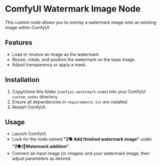 # ComfyUI Watermark Image Node

This custom node allows you to overlay a watermark image onto an existing image within ComfyUI.

## Features

- Load or receive an image as the watermark.
- Resize, rotate, and position the watermark on the base image.
- Adjust transparency or apply a mask.

## Installation

1. Copy/clone this folder (`comfyui-watermark-node`) into your ComfyUI `custom_nodes` directory.
2. Ensure all dependencies in `requirements.txt` are installed.
3. Restart ComfyUI.

## Usage

- Launch ComfyUI.
- Look for the node named **"2🐕 Add finished watermark image"** under **"2🐕/🔖Watermark addition"**.
- Connect an input image (or images) and your watermark image, then adjust parameters as desired.


